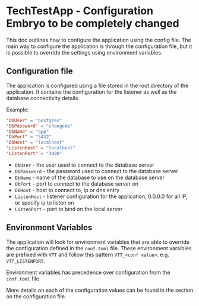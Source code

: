 # TechTestApp - Configuration Embryo to be completely changed

This doc outlines how to configure the application using the config file. The main way to configure the application is through the configuration file, but it is possible to override the settings using environment variables.

## Configuration file

The application is configured using a file stored in the root directory of the application. It contains the configuration for the listener as well as the database connectivity details.

Example:

``` toml
"DbUser" = "postgres"
"DbPassword" = "changeme"
"DbName" = "app"
"DbPort" = "5432"
"DbHost" = "localhost"
"ListenHost" = "localhost"
"ListenPort" = "3000"
```

* `DbUser` - the user used to connect to the database server
* `DbPassword` - the password used to connect to the database server
* `DbName` - name of the database to use on the database server
* `DbPort` - port to connect to the database server on
* `DbHost` - host to connect to, ip or dns entry
* `ListenHost` - listener configuration for the application, 0.0.0.0 for all IP, or specify ip to listen on
* `ListenPort` - port to bind on the local server

## Environment Variables

The application will look for environment variables that are able to override the configuration defined in the `conf.toml` file. These environment varaibles are prefixed with `VTT` and follow this pattern `VTT_<conf value>`. e.g. `VTT_LISTENPORT`.

Environment variables has precedence over configuration from the `conf.toml` file

More details on each of the configuration values can be found in the section on the configuration file.
